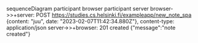 sequenceDiagram
    participant browser
    participant server
    browser->>+server: POST https://studies.cs.helsinki.fi/exampleapp/new_note_spa {content: "juu", date: "2023-02-07T11:42:34.880Z"}, content-type: application/json
    server->>+browser: 201 created {"message":"note created"}